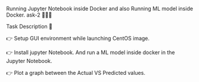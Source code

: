 Running Jupyter Notebook inside Docker and also Running ML model inside Docker.
ask-2 👨🏻‍💻

Task Description 📄

👉 Setup GUI environment while launching CentOS image. 


👉 Install jupyter Notebook. And run a ML model inside docker in the Jupyter Notebook. 


👉 Plot a graph between the Actual VS Predicted values.

